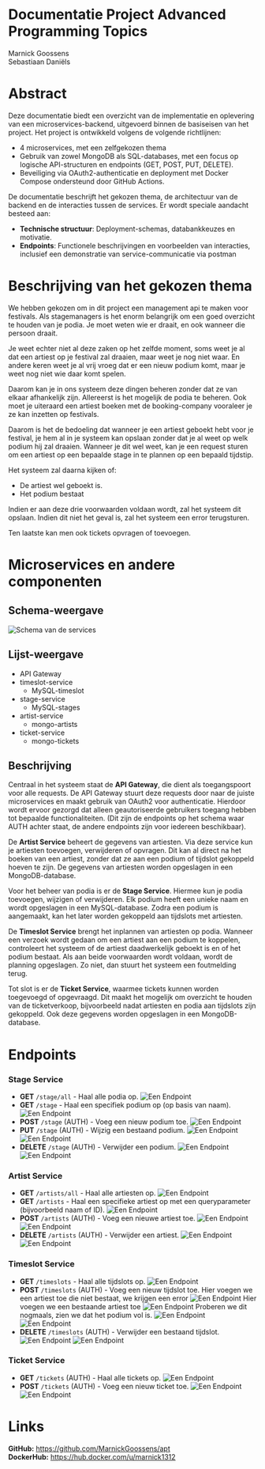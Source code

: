 
# Documentatie Project Advanced Programming Topics

Marnick Goossens<br/>
Sebastiaan Daniëls

# Abstract

Deze documentatie biedt een overzicht van de implementatie en oplevering van een microservices-backend, uitgevoerd binnen de basiseisen van het project. Het project is ontwikkeld volgens de volgende richtlijnen:

- 4 microservices, met een zelfgekozen thema
- Gebruik van zowel MongoDB als SQL-databases, met een focus op logische API-structuren en endpoints (GET, POST, PUT, DELETE).
- Beveiliging via OAuth2-authenticatie en deployment met Docker Compose ondersteund door GitHub Actions.

De documentatie beschrijft het gekozen thema, de architectuur van de backend en de interacties tussen de services. Er wordt speciale aandacht besteed aan:

- **Technische structuur**: Deployment-schemas, databankkeuzes en motivatie.
- **Endpoints**: Functionele beschrijvingen en voorbeelden van interacties, inclusief een demonstratie van service-communicatie via postman

# Beschrijving van het gekozen thema

We hebben gekozen om in dit project een management api te maken voor festivals.
Als stagemanagers is het enorm belangrijk om een goed overzicht te houden van je podia. Je moet weten wie er draait, en ook wanneer die persoon draait.

Je weet echter niet al deze zaken op het zelfde moment, soms weet je al dat een artiest op je festival zal draaien, maar weet je nog niet waar. En andere keren weet je al vrij vroeg dat er een nieuw podium komt, maar je weet nog niet wie daar komt spelen.

Daarom kan je in ons systeem deze dingen beheren zonder dat ze van elkaar afhankelijk zijn.
Allereerst is het mogelijk de podia te beheren. 
Ook moet je uiteraard een artiest boeken met de booking-company vooraleer je ze kan inzetten op festivals.

Daarom is het de bedoeling dat wanneer je een artiest geboekt hebt voor je festival, je hem al in je systeem kan opslaan zonder dat je al weet op welk podium hij zal draaien.
Wanneer je dit wel weet, kan je een request sturen om een artiest op een bepaalde stage in te plannen op een bepaald tijdstip.

Het systeem zal daarna kijken of:
- De artiest wel geboekt is.
- Het podium bestaat

Indien er aan deze drie voorwaarden voldaan wordt, zal het systeem dit opslaan. Indien dit niet het geval is, zal het systeem een error terugsturen.

Ten laatste kan men ook tickets opvragen of toevoegen.

# Microservices en andere componenten
## Schema-weergave

![Schema van de services](./img/schema.png)

## Lijst-weergave

- API Gateway
- timeslot-service
    - MySQL-timeslot
- stage-service
    - MySQL-stages
- artist-service
    - mongo-artists
- ticket-service
    - mongo-tickets

## Beschrijving

Centraal in het systeem staat de **API Gateway**, die dient als toegangspoort voor alle requests. De API Gateway stuurt deze requests door naar de juiste microservices en maakt gebruik van OAuth2 voor authenticatie. Hierdoor wordt ervoor gezorgd dat alleen geautoriseerde gebruikers toegang hebben tot bepaalde functionaliteiten. (Dit zijn de endpoints op het schema waar AUTH achter staat, de andere endpoints zijn voor iedereen beschikbaar).

De **Artist Service** beheert de gegevens van artiesten. Via deze service kun je artiesten toevoegen, verwijderen of opvragen. Dit kan al direct na het boeken van een artiest, zonder dat ze aan een podium of tijdslot gekoppeld hoeven te zijn. De gegevens van artiesten worden opgeslagen in een MongoDB-database.

Voor het beheer van podia is er de **Stage Service**. Hiermee kun je podia toevoegen, wijzigen of verwijderen. Elk podium heeft een unieke naam en wordt opgeslagen in een MySQL-database. Zodra een podium is aangemaakt, kan het later worden gekoppeld aan tijdslots met artiesten.

De **Timeslot Service** brengt het inplannen van artiesten op podia. Wanneer een verzoek wordt gedaan om een artiest aan een podium te koppelen, controleert het systeem of de artiest daadwerkelijk geboekt is en of het podium bestaat. Als aan beide voorwaarden wordt voldaan, wordt de planning opgeslagen. Zo niet, dan stuurt het systeem een foutmelding terug.

Tot slot is er de **Ticket Service**, waarmee tickets kunnen worden toegevoegd of opgevraagd. Dit maakt het mogelijk om overzicht te houden van de ticketverkoop, bijvoorbeeld nadat artiesten en podia aan tijdslots zijn gekoppeld. Ook deze gegevens worden opgeslagen in een MongoDB-database.

# Endpoints

### **Stage Service**

- **GET** `/stage/all` - Haal alle podia op.
![Een Endpoint](./img/img03.png)
- **GET** `/stage` - Haal een specifiek podium op (op basis van naam).
![Een Endpoint](./img/img26.png)
- **POST** `/stage` (AUTH) - Voeg een nieuw podium toe.
![Een Endpoint](./img/img02.png)
- **PUT** `/stage` (AUTH) - Wijzig een bestaand podium.
![Een Endpoint](./img/img04.png)
![Een Endpoint](./img/img05.png)
- **DELETE** `/stage` (AUTH) - Verwijder een podium.
![Een Endpoint](./img/img06.png)
![Een Endpoint](./img/img07.png)

### **Artist Service**

- **GET** `/artists/all` - Haal alle artiesten op.
![Een Endpoint](./img/img12.png)
- **GET** `/artists` - Haal een specifieke artiest op met een queryparameter (bijvoorbeeld naam of ID).
![Een Endpoint](./img/img19.png)
- **POST** `/artists` (AUTH) - Voeg een nieuwe artiest toe.
![Een Endpoint](./img/img20.png)
![Een Endpoint](./img/img21.png)
- **DELETE** `/artists` (AUTH) - Verwijder een artiest.
![Een Endpoint](./img/img23.png)
![Een Endpoint](./img/img24.png)



### **Timeslot Service**

- **GET** `/timeslots` - Haal alle tijdslots op.
![Een Endpoint](./img/img08.png)
- **POST** `/timeslots` (AUTH) - Voeg een nieuw tijdslot toe.
Hier voegen we een artiest toe die niet bestaat, we krijgen een error
![Een Endpoint](./img/img09.png)
Hier voegen we een bestaande artiest toe
![Een Endpoint](./img/img10.png)
Proberen we dit nogmaals, zien we dat het podium vol is.
![Een Endpoint](./img/img11.png)
![Een Endpoint](./img/img13.png)
- **DELETE** `/timeslots` (AUTH) - Verwijder een bestaand tijdslot.
![Een Endpoint](./img/img14.png)
![Een Endpoint](./img/img15.png)

### **Ticket Service**

- **GET** `/tickets` (AUTH) - Haal alle tickets op.
![Een Endpoint](./img/img16.png)
- **POST** `/tickets` (AUTH) - Voeg een nieuw ticket toe.
![Een Endpoint](./img/img17.png)
![Een Endpoint](./img/img18.png)

# Links

**GitHub:** https://github.com/MarnickGoossens/apt <br/>
**DockerHub:** https://hub.docker.com/u/marnick1312